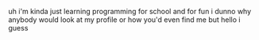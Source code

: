 uh
i'm kinda just learning programming for school and for fun
i dunno why anybody would look at my profile or how you'd even find me
but hello i guess
